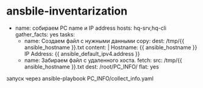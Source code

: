 # ansbile-inventarization

 - name: собираем PC name и IP address
   hosts: hq-srv,hq-cli
   gather_facts: yes
   tasks:
    - name: Создаем файл с нужными данными
      сoру:
       dest: /tmp/{{ ansible_hostname }}.txt
       content: |
        Hostname: {{ ansible_hostname }}
        IP Address: {{ ansible_default_ipv4.address }}
    - name: Забираем файл с удаленного хоста.
      fetch:
        src: /tmp/{{ ansible_hostname }}.txt
        dest: /root/PC_INFO/
        flat: yes

 запуск через ansible-playbook PC_INFO/collect_info.yaml
